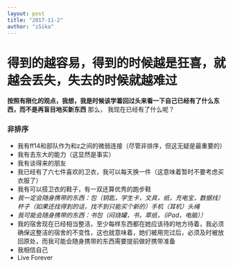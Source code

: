 ```yaml
---
layout: post
title: "2017-11-2"
author: "iSika"
---
```

# 得到的越容易，得到的时候越是狂喜，就越会丢失，失去的时候就越难过 
**按照有限化的观点，我想，我是时候该学着回过头来看一下自己已经有了什么东西，而不是再盲目地买新东西** 
那么， 我现在已经有了什么呢？  
### 非排序
* 我有ff14和部队作为和z之间的微弱连接（尽管非排序，但这无疑是最重要的）
* 我有去东大的能力（这显然是事实）
* 我有谈得来的朋友
* 我已经有了六七件喜欢的卫衣，我可以每天换一件（这意味着暂时不要考虑买衣服了）
* 我有可以搭卫衣的鞋子，有一双还算优秀的跑步鞋
* *我一定会随身携带的东西：包（钥匙，学生卡，文具，纸，充电宝，数据线）杯子（如果还找得到的话，找不到只能买个新的）手机（耳机）头绳*
* *我可能会随身携带的东西：书包（闷烧罐，书，草纸，（iPad，电脑））*
* 我的宿舍现在已经相当整洁，至少每样东西都在她应该待的地方待着，我必须确保这整洁的宿舍的不变性，这也就意味着，她们被用完过后，必须及时被放回原处，而我可能会随身携带的东西需要提前做好携带准备
* 我相信自己
* Live Forever
